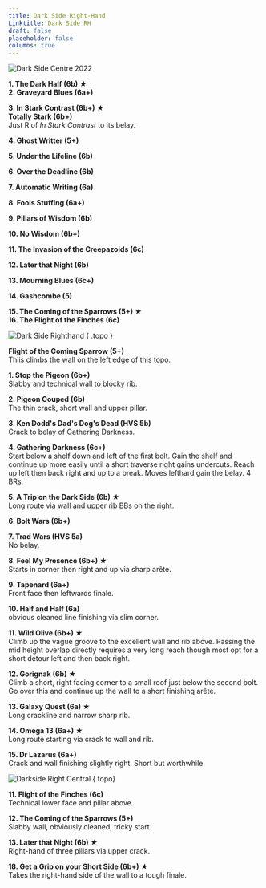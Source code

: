 ```yaml
---
title: Dark Side Right-Hand
Linktitle: Dark Side RH
draft: false
placeholder: false
columns: true
---
```


![Dark Side Centre 2022](/img/peak/buxton/hh-darkside-centre-2022.jpg)

<!-- Old topo is: ![Dark Side Righthand](/img/peak/buxton/hh-dark-side-rh.jpg "Dark Side Righthand") -->

**1. The Dark Half (6b) *★***  
**2. Graveyard Blues (6a+)**

**3. In Stark Contrast (6b+) *★***  
**Totally Stark (6b+)**  
Just R of *In Stark Contrast* to its belay.

**4. Ghost Writter (5+)**

**5. Under the Lifeline (6b)**

**6. Over the Deadline (6b)**

**7. Automatic Writing (6a)**

**8. Fools Stuffing (6a+)**

**9. Pillars of Wisdom (6b)**

**10. No Wisdom (6b+)**

**11. The Invasion of the Creepazoids (6c)**

**12. Later that Night (6b)**

**13. Mourning Blues (6c+)**

**14. Gashcombe (5)**

**15. The Coming of the Sparrows (5+) *★***  
**16. The Flight of the Finches (6c)**


![Dark Side Righthand](/img/peak/buxton/hh-darkside-right.jpg)
{ .topo }


**Flight of the Coming Sparrow (5+)**  
Thiis climbs the wall on the left edge of this topo.

**1. Stop the Pigeon (6b+)**  
Slabby and technical wall to blocky rib.

**2. Pigeon Couped (6b)**  
The thin crack, short wall and upper pillar.

**3. Ken Dodd's Dad's Dog's Dead (HVS 5b)**  
Crack to belay of Gathering Darkness.

**4. Gathering Darkness (6c+)**  
Start below a shelf down and left of the first bolt. Gain the shelf and continue up more easily until a short traverse right gains undercuts. Reach up left then back right and up to a break. Moves lefthard gain the belay. 4 BRs.

**5. A Trip on the Dark Side (6b) *★***  
Long route via wall and upper rib BBs on the right.

**6. Bolt Wars (6b+)**

**7. Trad Wars (HVS 5a)**  
No belay.

**8. Feel My Presence (6b+) *★***  
Starts in corner then right and up via sharp arête.

**9. Tapenard (6a+)**  
Front face then leftwards finale.

**10. Half and Half (6a)**  
obvious cleaned line finishing via slim corner.

**11. Wild Olive (6b+) *★***  
Climb up the vague groove to the excellent wall and rib above. Passing the mid height overlap directly requires a very long reach though most opt for a short detour left and then back right.

**12. Gorignak (6b) *★***  
Climb a short, right facing corner to a small roof just below the second bolt. Go over this and continue up the wall to a short finishing arête.

**13. Galaxy Quest (6a) *★***  
Long crackline and narrow sharp rib.

**14. Omega 13 (6a+) *★***  
Long route starting via crack to wall and rib.

**15. Dr Lazarus (6a+)**  
Crack and wall finishing slightly right. Short but worthwhile.


![Darkside Right Central](/img/peak/buxton/hh-dark-side-right-central.jpg)
{.topo}

**11. Flight of the Finches (6c)**  
Technical lower face and pillar above.

**12. The Coming of the Sparrows (5+)**  
Slabby wall, obviously cleaned, tricky start.

**13. Later that Night (6b) *★***  
Right-hand of three pillars via upper crack.




**18. Get a Grip on your Short Side (6b+) *★***  
Takes the right-hand side of the wall to a tough finale.






